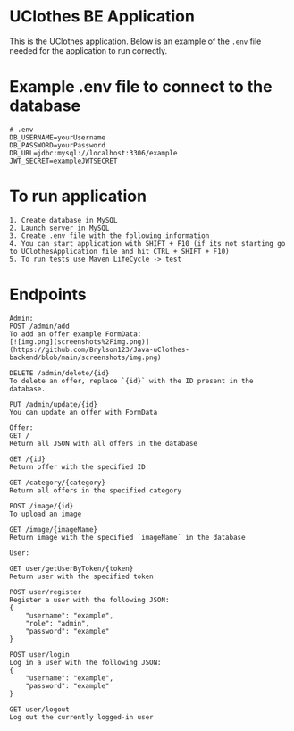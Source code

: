 # UClothes BE Application

This is the UClothes application. Below is an example of the `.env` file needed for the application to run correctly.

# Example .env file to connect to the database

```plaintext
# .env
DB_USERNAME=yourUsername
DB_PASSWORD=yourPassword
DB_URL=jdbc:mysql://localhost:3306/example
JWT_SECRET=exampleJWTSECRET
```
# To run application
```plaintext
1. Create database in MySQL
2. Launch server in MySQL
3. Create .env file with the following information
4. You can start application with SHIFT + F10 (if its not starting go to UClothesApplication file and hit CTRL + SHIFT + F10)
5. To run tests use Maven LifeCycle -> test
```
# Endpoints
```
Admin:
POST /admin/add
To add an offer example FormData:
[![img.png](screenshots%2Fimg.png)](https://github.com/Brylson123/Java-uClothes-backend/blob/main/screenshots/img.png)

DELETE /admin/delete/{id}
To delete an offer, replace `{id}` with the ID present in the database.

PUT /admin/update/{id}
You can update an offer with FormData

Offer:
GET /
Return all JSON with all offers in the database

GET /{id}
Return offer with the specified ID

GET /category/{category}
Return all offers in the specified category

POST /image/{id}
To upload an image

GET /image/{imageName}
Return image with the specified `imageName` in the database

User:

GET user/getUserByToken/{token}
Return user with the specified token

POST user/register
Register a user with the following JSON:
{
    "username": "example",
    "role": "admin",
    "password": "example"
}

POST user/login
Log in a user with the following JSON:
{
    "username": "example",
    "password": "example"
}

GET user/logout
Log out the currently logged-in user
